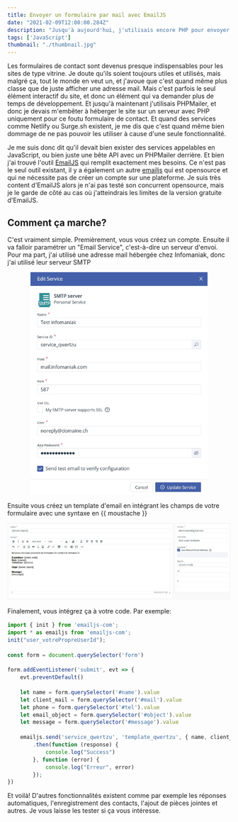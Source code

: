 ```yaml
---
title: Envoyer un formulaire par mail avec EmailJS
date: "2021-02-09T12:00:00.284Z"
description: "Jusqu'à aujourd'hui, j'utilisais encore PHP pour envoyer des mails depuis mes sites web. Mais j'en avais marre de devoir utiliser un serveur PHP uniquement pour cette fonctionnalité. Alors j'ai trouvé une solution!"
tags: ['JavaScript']
thumbnail: "./thumbnail.jpg"
---
```


Les formulaires de contact sont devenus presque indispensables pour les sites de type vitrine. Je doute qu'ils soient toujours utiles et utilisés, mais malgré ça, tout le monde en veut un, et j'avoue que c'est quand même plus classe que de juste afficher une adresse mail. Mais c'est parfois le seul élément interactif du site, et donc un élément qui va demander plus de temps de développement. Et jusqu'à maintenant j'utilisais PHPMailer, et donc je devais m'embêter à héberger le site sur un serveur avec PHP uniquement pour ce foutu formulaire de contact. Et quand des services comme Netlify ou Surge.sh existent, je me dis que c'est quand même bien dommage de ne pas pouvoir les utiliser à cause d'une seule fonctionnalité.

Je me suis donc dit qu'il devait bien exister des services appelables en JavaScript, ou bien juste une bête API avec un PHPMailer derrière. Et bien j'ai trouvé l'outil [EmailJS](https://www.emailjs.com/) qui remplit exactement mes besoins. Ce n'est pas le seul outil existant, il y a également un autre [emailjs](https://github.com/eleith/emailjs) qui est opensource et qui ne nécessite pas de créer un compte sur une plateforme. Je suis très content d'EmailJS alors je n'ai pas testé son concurrent opensource, mais je le garde de côté au cas où j'atteindrais les limites de la version gratuite d'EmailJS.

## Comment ça marche?

C'est vraiment simple. Premièrement, vous vous créez un compte. Ensuite il va falloir paramétrer un "Email Service", c'est-à-dire un serveur d'envoi. Pour ma part, j'ai utilisé une adresse mail hébergée chez Infomaniak, donc j'ai utilisé leur serveur SMTP

<div style="max-width: 25rem; margin: auto">
    <img src="./config_email_service.jpg"/>
</div>

Ensuite vous créez un template d'email en intégrant les champs de votre formulaire avec une syntaxe en {{ moustache }}

![config_email_template](./config_email_template.jpg)

Finalement, vous intégrez ça à votre code. Par exemple:

```javascript
import { init } from 'emailjs-com';
import * as emailjs from 'emailjs-com';
init("user_votrePropreUserId");

const form = document.querySelector('form')

form.addEventListener('submit', evt => {
    evt.preventDefault()

    let name = form.querySelector('#name').value
    let client_mail = form.querySelector('#mail').value
    let phone = form.querySelector('#tel').value
    let email_object = form.querySelector('#object').value
    let message = form.querySelector('#message').value

    emailjs.send('service_qwertzu', 'template_qwertzu', { name, client_mail, phone, email_object, message })
        .then(function (response) {
        	console.log("Success")
        }, function (error) {
        	console.log("Erreur", error)
        });
})
```

Et voilà! D'autres fonctionnalités existent comme par exemple les réponses automatiques, l'enregistrement des contacts, l'ajout de pièces jointes et autres. Je vous laisse les tester si ça vous intéresse.